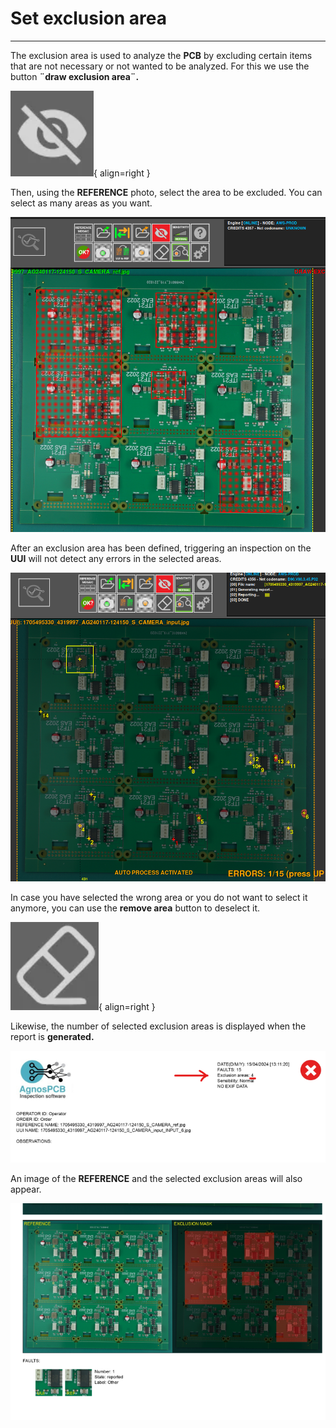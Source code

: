 # **Set exclusion area**
___ 

The exclusion area is used to analyze the **PCB** by excluding certain items that are not necessary or not wanted to be analyzed. For this we use the button **¨draw exclusion area¨.**

![Exclucion button](assets/exclucion-area.PNG){ align=right }

Then, using the **REFERENCE** photo, select the area to be excluded. You can select as many areas as you want. 

![PCB with exclucion areas selected](assets/exlucion-area.png)

After an exclusion area has been defined, triggering an inspection on the **UUI** will not detect any errors in the selected areas.

![UUI with errors](assets/UUI-exclusion-area.png)

In case you have selected the wrong area or you do not want to select it anymore, you can use the **remove area** button to deselect it.

![Remove area button](assets/erase.PNG){ align=right }

Likewise, the number of selected exclusion areas is displayed when the report is **generated.**

![Upper part of the report](assets/exclusion-area-report.png)

An image of the **REFERENCE** and the selected exclusion areas will also appear.

![Lower part of the report](assets/exclusion-area-report-2.png)

